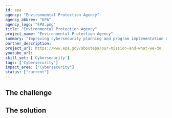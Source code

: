 ```yaml
---
id: epa
agency: "Environmental Protection Agency"
agency_abbrev: "EPA"
agency_logo: "EPA.png"
title: "Environmental Protection Agency"
project_name: "Environmental Protection Agency"
summary: "Improving cybersecurity planning and program implementation at the EPA, including implementation of zero trust architecture."
partner_description: 
project_url: https://www.epa.gov/aboutepa/our-mission-and-what-we-do
youtube_url: 
skill_set: ['Cybersecurity']
tags: ['Cybersecurity']
impact_area: ["Cybersecurity"]
status: ["current"]
---
```


## The challenge


## The solution 